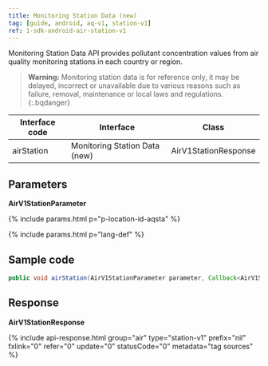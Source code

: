 ```yaml
---
title: Monitoring Station Data (new)
tag: [guide, android, aq-v1, station-v1]
ref: 1-sdk-android-air-station-v1
---
```


Monitoring Station Data API provides pollutant concentration values from air quality monitoring stations in each country or region.

> **Warning:** Monitoring station data is for reference only, it may be delayed, incorrect or unavailable due to various reasons such as failure, removal, maintenance or local laws and regulations.
{:.bqdanger}

| Interface code | Interface         | Class       |
| --------------- | ---------------- | ------------ |
| airStation | Monitoring Station Data (new)  | AirV1StationResponse |


## Parameters 

**AirV1StationParameter**

{% include params.html p="p-location-id-aqsta" %}

{% include params.html p="lang-def" %}

## Sample code

```java
public void airStation(AirV1StationParameter parameter, Callback<AirV1StationResponse> callback);
```

## Response

**AirV1StationResponse**

{% include api-response.html group="air" type="station-v1" prefix="nil" fxlink="0" refer="0" update="0" statusCode="0" metadata="tag sources"  %}